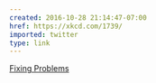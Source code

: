 ```yaml
---
created: 2016-10-28 21:14:47-07:00
href: https://xkcd.com/1739/
imported: twitter
type: link
---
```


[Fixing Problems](https://xkcd.com/1739/)